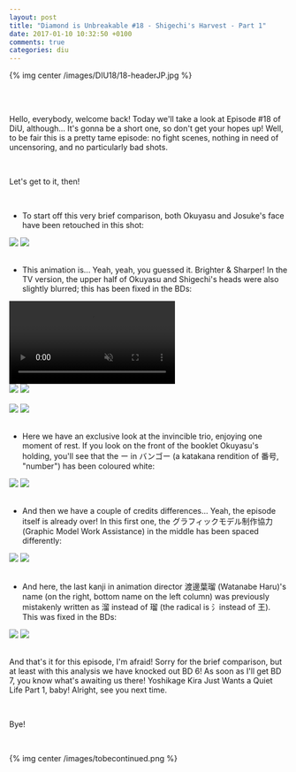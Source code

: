 ```yaml
---
layout: post
title: "Diamond is Unbreakable #18 - Shigechi's Harvest - Part 1"
date: 2017-01-10 10:32:50 +0100
comments: true
categories: diu
---
```


{% img center /images/DIU18/18-headerJP.jpg %}
<!-- more -->

<br>
<br>

Hello, everybody, welcome back! Today we'll take a look at Episode #18 of DiU, although... It's gonna be a short one, so don't get your hopes up! Well, to be fair this is a pretty tame episode: no fight scenes, nothing in need of uncensoring, and no particularly bad shots.

<br>

Let's get to it, then!

<br>

- To start off this very brief comparison, both Okuyasu and Josuke's face have been retouched in this shot:

<div id="container1" class="twentytwenty-container">
 <img src="./../images/DIU18/tv-07765.jpg" />
 <img src="./../images/DIU18/bd-07765.jpg" />
</div>

<br>

- This animation is... Yeah, yeah, you guessed it. Brighter & Sharper! In the TV version, the upper half of Okuyasu and Shigechi's heads were also slightly blurred; this has been fixed in the BDs:

<video class='center' muted nocontrols autoplay playsinline loop preload='auto'>
  <source src="./../videos/DIU18/01 - brighter.webm" type='video/webm; codecs="vp8, vorbis"'>
  <source src="./../videos/DIU18/01 - brighter.mp4" type='video/mp4; codecs=avc1.42E01E,mp4a.40.2'>
</video>

<div id="container1" class="twentytwenty-container">
 <img src="./../images/DIU18/tv-18300.jpg" />
 <img src="./../images/DIU18/bd-18300.jpg" />
</div>

<br>

<div id="container1" class="twentytwenty-container">
 <img src="./../images/DIU18/tv-18440.jpg" />
 <img src="./../images/DIU18/bd-18440.jpg" />
</div>

<br>

- Here we have an exclusive look at the invincible trio, enjoying one moment of rest. If you look on the front of the booklet Okuyasu's holding, you'll see that the ー in バンゴー (a katakana rendition of 番号, "number") has been coloured white:

<div id="container1" class="twentytwenty-container">
 <img src="./../images/DIU18/tv-28260.jpg" />
 <img src="./../images/DIU18/bd-28260.jpg" />
</div>

<br>

- And then we have a couple of credits differences... Yeah, the episode itself is already over! In this first one, the グラフィックモデル制作協力 (Graphic Model Work Assistance) in the middle has been spaced differently:

<div id="container1" class="twentytwenty-container">
 <img src="./../images/DIU18/tv-32990.jpg" />
 <img src="./../images/DIU18/bd-32990.jpg" />
</div>

<br>

- And here, the last kanji in animation director 渡邊葉瑠 (Watanabe Haru)'s name (on the right, bottom name on the left column) was previously mistakenly written as 溜 instead of 瑠 (the radical is 氵instead of 王). This was fixed in the BDs:

<div id="container1" class="twentytwenty-container">
 <img src="./../images/DIU18/tv-33770.jpg" />
 <img src="./../images/DIU18/bd-33770.jpg" />
</div>

<br>

And that's it for this episode, I'm afraid! Sorry for the brief comparison, but at least with this analysis we have knocked out BD 6! As soon as I'll get BD 7, you know what's awaiting us there! Yoshikage Kira Just Wants a Quiet Life Part 1, baby! Alright, see you next time.

<br>

Bye!

<br>

{% img center /images/tobecontinued.png %}
